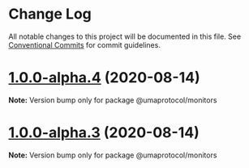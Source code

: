 # Change Log

All notable changes to this project will be documented in this file.
See [Conventional Commits](https://conventionalcommits.org) for commit guidelines.

# [1.0.0-alpha.4](https://github.com/UMAprotocol/protocol/compare/@umaprotocol/monitors@1.0.0-alpha.3...@umaprotocol/monitors@1.0.0-alpha.4) (2020-08-14)

**Note:** Version bump only for package @umaprotocol/monitors

# [1.0.0-alpha.3](https://github.com/UMAprotocol/protocol/compare/@umaprotocol/monitors@1.0.0-alpha.2...@umaprotocol/monitors@1.0.0-alpha.3) (2020-08-14)

**Note:** Version bump only for package @umaprotocol/monitors
